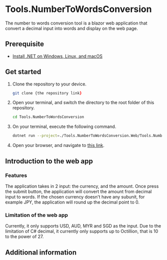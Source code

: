 # Tools.NumberToWordsConversion

The number to words conversion tool is a blazor web application that convert a decimal input
into words and display on the web page.

## Prerequisite

- [Install .NET on Windows, Linux, and macOS](https://learn.microsoft.com/en-us/dotnet/core/install/)

## Get started

1. Clone the repository to your device.
    ```zsh
   git clone {the repository link} 
   ```
2. Open your terminal, and switch the directory to the root folder of this repository.
    ```zsh
    cd Tools.NumberToWordsConversion
   ```
3. On your terminal, execute the following command.
    ```zsh
    dotnet run --project=./Tools.NumberToWordsConversion.Web/Tools.NumberToWordsConversion.Web.csproj
    ```
4. Open your browser, and navigate to [this link](http://localhost:5147).

## Introduction to the web app

### Features

The application takes in 2 input: the currency, and the amount. Once press the submit button,
the application will convert the amount from decimal input to words. 
If the chosen currency doesn't have any subunit, for example JPY, the application will round up
the decimal point to 0.

### Limitation of the web app

Currently, it only supports USD, AUD, MYR and SGD as the input. Due to the limitation of C# decimal,
it currently only supports up to Octillion, that is 10 to the power of 27.

## Additional information
